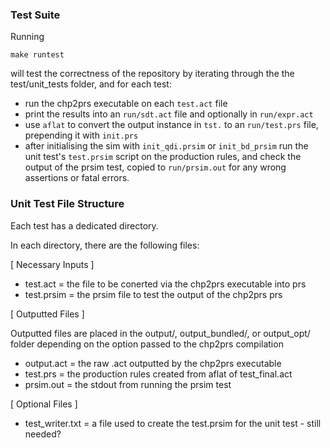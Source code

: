 ### Test Suite
Running

```
make runtest
```
will test the correctness of the repository by iterating through the the test/unit_tests folder, and for each test:
* run the chp2prs executable on each `test.act` file
* print the results into an `run/sdt.act` file and optionally in `run/expr.act`
* use `aflat` to convert the output instance in `tst.` to an `run/test.prs` file, prepending it with `init.prs`
* after initialising the sim with `init_qdi.prsim` or `init_bd_prsim` run the unit test's `test.prsim` script on the production rules, and check the output of the prsim test, copied to `run/prsim.out` for any wrong assertions or fatal errors.

### Unit Test File Structure
Each test has a dedicated directory.

In each directory, there are the following files:

[ Necessary Inputs ]
 * test.act = the file to be conerted via the chp2prs executable into prs
 * test.prsim = the prsim file to test the output of the chp2prs prs
 
[ Outputted Files ]

Outputted files are placed in the output/, output_bundled/, or output_opt/ folder depending on the option passed to the chp2prs compilation
 * output.act = the raw .act outputted by the chp2prs executable
 * test.prs = the production rules created from aflat of test_final.act
 * prsim.out = the stdout from running the prsim test
 
[ Optional Files ]

 * test_writer.txt = a file used to create the test.prsim for the unit test - still needed?